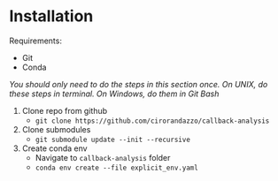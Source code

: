 # Installation

Requirements:
- Git
- Conda

*You should only need to do the steps in this section once. On UNIX, do these steps in terminal. On Windows, do them in Git Bash*

1. Clone repo from github
    - `git clone https://github.com/cirorandazzo/callback-analysis`
1. Clone submodules
    - `git submodule update --init --recursive`
1. Create conda env
    - Navigate to `callback-analysis` folder
    - `conda env create --file explicit_env.yaml`
